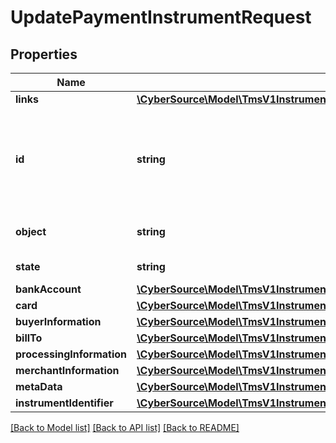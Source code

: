 # UpdatePaymentInstrumentRequest

## Properties
Name | Type | Description | Notes
------------ | ------------- | ------------- | -------------
**links** | [**\CyberSource\Model\TmsV1InstrumentIdentifiersPost200ResponseLinks**](TmsV1InstrumentIdentifiersPost200ResponseLinks.md) |  | [optional] 
**id** | **string** | Unique identification number assigned by CyberSource to the submitted request. | [optional] 
**object** | **string** | Describes type of token. | [optional] 
**state** | **string** | Current state of the token. | [optional] 
**bankAccount** | [**\CyberSource\Model\TmsV1InstrumentIdentifiersPaymentInstrumentsGet200ResponseEmbeddedBankAccount**](TmsV1InstrumentIdentifiersPaymentInstrumentsGet200ResponseEmbeddedBankAccount.md) |  | [optional] 
**card** | [**\CyberSource\Model\TmsV1InstrumentIdentifiersPaymentInstrumentsGet200ResponseEmbeddedCard**](TmsV1InstrumentIdentifiersPaymentInstrumentsGet200ResponseEmbeddedCard.md) |  | [optional] 
**buyerInformation** | [**\CyberSource\Model\TmsV1InstrumentIdentifiersPaymentInstrumentsGet200ResponseEmbeddedBuyerInformation**](TmsV1InstrumentIdentifiersPaymentInstrumentsGet200ResponseEmbeddedBuyerInformation.md) |  | [optional] 
**billTo** | [**\CyberSource\Model\TmsV1InstrumentIdentifiersPaymentInstrumentsGet200ResponseEmbeddedBillTo**](TmsV1InstrumentIdentifiersPaymentInstrumentsGet200ResponseEmbeddedBillTo.md) |  | [optional] 
**processingInformation** | [**\CyberSource\Model\TmsV1InstrumentIdentifiersPaymentInstrumentsGet200ResponseEmbeddedProcessingInformation**](TmsV1InstrumentIdentifiersPaymentInstrumentsGet200ResponseEmbeddedProcessingInformation.md) |  | [optional] 
**merchantInformation** | [**\CyberSource\Model\TmsV1InstrumentIdentifiersPaymentInstrumentsGet200ResponseEmbeddedMerchantInformation**](TmsV1InstrumentIdentifiersPaymentInstrumentsGet200ResponseEmbeddedMerchantInformation.md) |  | [optional] 
**metaData** | [**\CyberSource\Model\TmsV1InstrumentIdentifiersPost200ResponseMetadata**](TmsV1InstrumentIdentifiersPost200ResponseMetadata.md) |  | [optional] 
**instrumentIdentifier** | [**\CyberSource\Model\TmsV1InstrumentIdentifiersPaymentInstrumentsGet200ResponseEmbeddedInstrumentIdentifier**](TmsV1InstrumentIdentifiersPaymentInstrumentsGet200ResponseEmbeddedInstrumentIdentifier.md) |  | [optional] 

[[Back to Model list]](../README.md#documentation-for-models) [[Back to API list]](../README.md#documentation-for-api-endpoints) [[Back to README]](../README.md)


